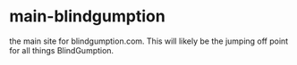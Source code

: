 # main-blindgumption
the main site for blindgumption.com.  This will likely be the jumping off point for all things BlindGumption. 
